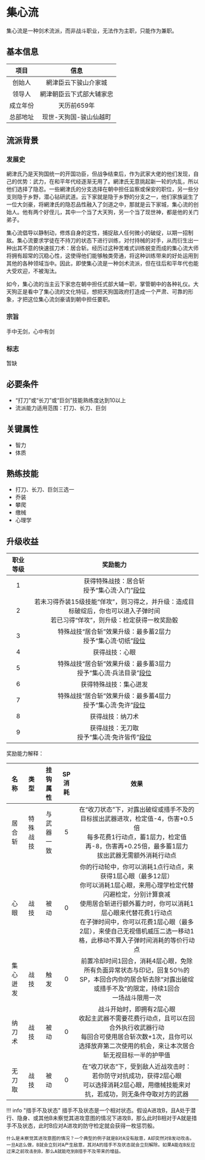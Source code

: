 # 集心流

集心流是一种剑术流派，而非战斗职业，无法作为主职，只能作为兼职。

## 基本信息

项目|信息
:--:|:--:
创始人|網津臣云下骏山介家城
领导人|網津朝臣云下式部大辅家忠
成立年份|天历前659年
总部地址|现世-天狗国-骏山仙越町

## 流派背景

### 发展史

網津氏乃是天狗国统一的开国功臣，但战争结束后，作为武家大佬的他们发现，自己的优势：武力，在和平年代经逐渐无用了。網津氏无意挑起新一轮的内乱，所以他们选择了隐忍。一些網津氏的分支选择在朝中担任监察或保安的职位，另一些分支则隐于乡野，潜心钻研武道。云下家就是隐于乡野的分支之一，他们家族诞生了一位大剑豪，将網津氏的隐忍品性融入了剑道之中，那就是云下家城，集心流的创始人。他有两个好侄儿，其中一个当了大天狗，另一个当了现世神，都是他的关门弟子。

集心流倡导以静制动，修炼自身的定性，捕捉敌人任何微小的破绽，以期一招制敌。集心流要求学徒在不持刀的状态下进行训练，对付持械的对手，从而衍生出一种出其不意的快速拔刀术：居合斩。经历过这种苦难式训练蜕变而成的集心流大师将拥有超常的沉稳心性，这使得他们能够触类旁通，将这种训练带来的好处运用到其他的各种领域当中。因此，即使集心流是一种剑术流派，但在往后和平年代也能大受欢迎，不被淘汰。

如今，集心流的当主云下家忠在朝中担任式部大辅一职，掌管朝中的各种礼仪。大天狗正是看中了集心流的文化特征，想把天狗国政府打造成一个严肃、可靠的形象，才把这位集心流剑豪请到朝中担任要职。

### 宗旨

手中无剑，心中有剑

### 标志

暂缺

## 必要条件

* “打刀”或“长刀”或“巨剑”技能熟练度达到10以上
* 流派能力适用范围：打刀、长刀、巨剑

## 关键属性

* 智力
* 体质

## 熟练技能

* 打刀、长刀、巨剑三选一
* 乔装
* 攀爬
* 缴械
* 心理学

## 升级收益

职业等级|奖励能力
:--:|:--:
1|获得特殊战技：居合斩<br>授予“集心流·入门”<a href="../../dan" target="_blank">段位</a>
2|若未习得乔装15级技能“佯攻”，则习得之，并升级：造成目标破绽后，你也可以进入子弹时间<br>若已习得“佯攻”，则升级：检定获得一枚奖励骰
3|特殊战技“居合斩”效果升级：最多蓄2层力<br>授予“集心流·切纸”<a href="../../dan" target="_blank">段位</a>
4|获得战技：心眼
5|特殊战技“居合斩”效果升级：最多蓄3层力<br>授予“集心流·兵法目录”<a href="../../dan" target="_blank">段位</a>
6|获得特殊战技：集心迸发
7|特殊战技“居合斩”效果升级：最多蓄4层力<br>授予“集心流·免许”<a href="../../dan" target="_blank">段位</a>
8|获得战技：纳刀术
9|获得战技：无刀取<br>授予“集心流·免许皆传”<a href="../../dan" target="_blank">段位</a>

奖励能力解释：

名称|类型|挂钩属性|SP消耗|效果
:--:|:--:|:--:|:--:|:--:
居合斩|特殊战技|与武器一致|5|在“收刀状态”下，对露出破绽或措手不及的目标拔出武器进攻，检定值-4，伤害+0.5倍<br>每多花费1行动点，蓄1层力，检定值再-8，伤害再+0.25倍，最多蓄1层力<br>拔出武器无需额外消耗行动点
心眼|战技|被动|0|你的行动轮中，你可以消耗1点行动点，来获得1层心眼（最多12层）<br>你可以消耗1层心眼，来用心理学检定代替闪避检定，分别计算衰减<br>使用居合斩进行额外蓄力时，你可以消耗1层心眼来代替花费1行动点<br>在子弹时间中，你可以花费1层心眼（最多2层），来使自己无视借机威压二选一移动1格，此移动不算入子弹时间消耗的等价行动点
集心迸发|战技|触发|0|前置冷却时间1回合，消耗4层心眼，免除所有负面异常状态与印记，回复50％的SP，本回合内你的居合斩去除“对露出破绽或措手不及”的限定，持续1回合<br>一场战斗限用一次
纳刀术|战技|被动|0|战斗开始时，即拥有2层心眼<br>收起主武器不需要花费行动点，且可以在回合外执行收武器行动<br>每回合可使用居合斩次数+1次，且你可以选择放弃第二次使用的机会，来让本次居合斩无视目标一半的护甲值
无刀取|战技|被动|0|在“收刀状态”下，受到敌人近战攻击时：<br>若你防守对抗成功，获得2层心眼<br>可以选择消耗2层心眼，用缴械技能来对抗，若成功，则无条件夺取对方的武器

!!! info "措手不及状态"
    措手不及状态是一个相对状态。假设A进攻B，且A处于潜行、隐身、或其他B未察觉其进攻意图的情况下进攻B，那么此时B相对于A就是措手不及状态，此时B应对A进攻的防守检定就会获得一枚惩罚骰。

    什么是未察觉其进攻意图的情况？一个典型的例子就是B对A没有敌意，A却突然对B发动攻击。一旦A这么做，B就会立刻对A产生敌意，其对A的措手不及状态就会立刻解除。如果A能在B反应过来之前攻击到B，那么A就能吃到B措手不及带来的增益。